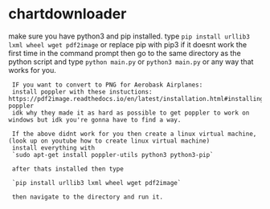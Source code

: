 # chartdownloader

make sure you have python3 and pip installed.
type `pip install urllib3 lxml wheel wget pdf2image` or replace pip with pip3 if it doesnt work the first time in the command prompt
then go to the same directory as the python script and type `python main.py` or `python3 main.py` or any way that works for you.

     IF you want to convert to PNG for Aerobask Airplanes:
     install poppler with these instuctions: https://pdf2image.readthedocs.io/en/latest/installation.html#installing-poppler
     idk why they made it as hard as possible to get poppler to work on windows but idk you're gonna have to find a way.
     
     If the above didnt work for you then create a linux virtual machine, (look up on youtube how to create linux virtual machine)
     install everything with 
     `sudo apt-get install poppler-utils python3 python3-pip`
     
     after thats installed then type 
     
     `pip install urllib3 lxml wheel wget pdf2image`
     
     then navigate to the directory and run it.
